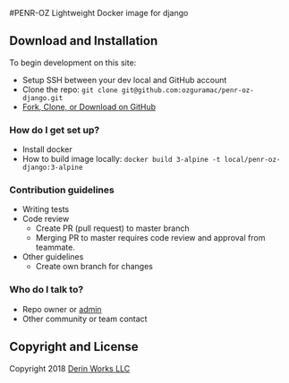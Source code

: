 #PENR-OZ Lightweight Docker image for django

## Download and Installation

To begin development on this site:
* Setup SSH between your dev local and GitHub account
* Clone the repo: ```git clone git@github.com:ozguramac/penr-oz-django.git```
* [Fork, Clone, or Download on GitHub](https://github.com/ozguramac/penr-oz-django)

### How do I get set up? ###

* Install docker
* How to build image locally: ```docker build 3-alpine -t local/penr-oz-django:3-alpine```

### Contribution guidelines ###

* Writing tests
* Code review
    - Create PR (pull request) to master branch
    - Merging PR to master requires code review and approval from teammate.
* Other guidelines
    - Create own branch for changes

### Who do I talk to? ###

* Repo owner or [admin](mailto:info@derinworksllc.com)
* Other community or team contact

## Copyright and License

Copyright 2018 [Derin Works LLC](http://www.derinworksllc.com)